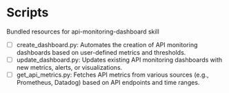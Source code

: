 # Scripts

Bundled resources for api-monitoring-dashboard skill

- [ ] create_dashboard.py: Automates the creation of API monitoring dashboards based on user-defined metrics and thresholds.
- [ ] update_dashboard.py: Updates existing API monitoring dashboards with new metrics, alerts, or visualizations.
- [ ] get_api_metrics.py: Fetches API metrics from various sources (e.g., Prometheus, Datadog) based on API endpoints and time ranges.
